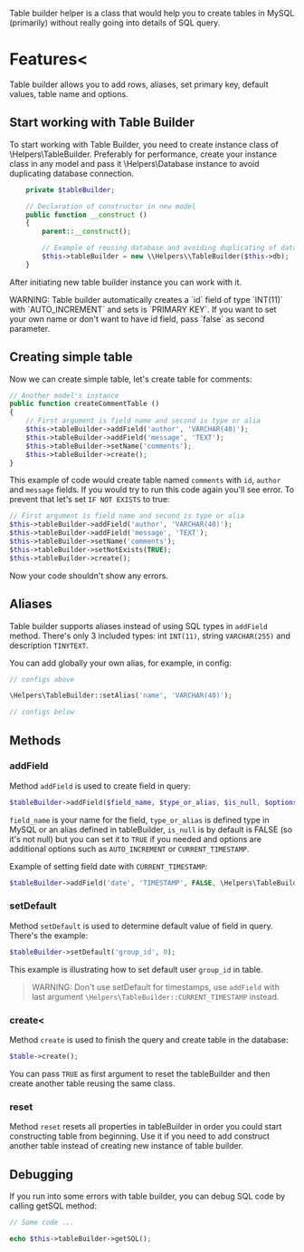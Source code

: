 Table builder helper is a class that would help you to create tables in MySQL (primarily)
without really going into details of SQL query.

# Features<

Table builder allows you to add rows, aliases, set primary key, default values, table name and options.

## Start working with Table Builder

To start working with Table Builder, you need to create instance class of
\Helpers\TableBuilder. Preferably for performance, create your instance class in any model
and pass it \Helpers\Database instance to avoid duplicating database connection.

```php
    private $tableBuilder;

    // Declaration of constructor in new model
    public function __construct ()
    {
        parent::__construct();

        // Example of reusing database and avoiding duplicating of database connection
        $this->tableBuilder = new \\Helpers\\TableBuilder($this->db);
    }
```

After initiating new table builder instance you can work with it.

<div class='alert alert-info'>WARNING: Table builder automatically creates a `id` field of type `INT(11)` with `AUTO_INCREMENT` and sets is `PRIMARY KEY`.
If you want to set your own name or don't want to have id field, pass `false` as second parameter.
</div>

<h2>Creating simple table</h2>

Now we can create simple table, let's create table for comments:

```php
// Another model's instance
public function createCommentTable ()
{
    // First argument is field name and second is type or alia
    $this->tableBuilder->addField('author', 'VARCHAR(40)');
    $this->tableBuilder->addField('message', 'TEXT');
    $this->tableBuilder->setName('comments');
    $this->tableBuilder->create();
}
```


This example of code would create table named `comments` with `id`, `author` and `message` fields.
If you would try to run this code again you'll see error. To prevent that let's set `IF NOT EXISTS` to true:

```php
// First argument is field name and second is type or alia
$this->tableBuilder->addField('author', 'VARCHAR(40)');
$this->tableBuilder->addField('message', 'TEXT');
$this->tableBuilder->setName('comments');
$this->tableBuilder->setNotExists(TRUE);
$this->tableBuilder->create();
```

Now your code shouldn't show any errors.

<h2>Aliases</h2>

Table builder supports aliases instead of using SQL types in `addField` method.
There's only 3 included types: int `INT(11)`, string `VARCHAR(255)` and description `TINYTEXT`.

You can add globally your own alias, for example, in config:

```php
// configs above

\Helpers\TableBuilder::setAlias('name', 'VARCHAR(40)');

// configs below

```

<h2>Methods</h2>

<h3>addField</h3>

Method `addField` is used to create field in query:

```php
$tableBuilder->addField($field_name, $type_or_alias, $is_null, $options);
```

`field_name` is your name for the field, `type_or_alias` is defined type in MySQL or an alias
defined in tableBuilder, `is_null` is by default is FALSE (so it's not null) but you can
set it to `TRUE` if you needed and options are additional options such as `AUTO_INCREMENT`
or `CURRENT_TIMESTAMP`.

Example of setting field date with `CURRENT_TIMESTAMP`:

```php
$tableBuilder->addField('date', 'TIMESTAMP', FALSE, \Helpers\TableBuilder::CURRENT_TIMESTAMP);
```

<h3>setDefault</h3>

Method `setDefault` is used to determine default value of field in query. There's the example:

```php
$tableBuilder->setDefault('group_id', 0);
```

This example is illustrating how to set default user `group_id` in table.

> WARNING: Don't use setDefault for timestamps, use `addField` with last argument `\Helpers\TableBuilder::CURRENT_TIMESTAMP` instead.


### create<

Method `create` is used to finish the query and create table in the database:

```php
$table->create();
```

You can pass `TRUE` as first argument to reset the tableBuilder and then create another table reusing the same class.

### reset

Method `reset` resets all properties in tableBuilder in order you could start constructing table from beginning. Use it if you need to add construct another table instead of creating new instance of table builder.

## Debugging

If you run into some errors with table builder, you can debug SQL code by calling getSQL method:


```php
// Some code ...

echo $this->tableBuilder->getSQL();
```
